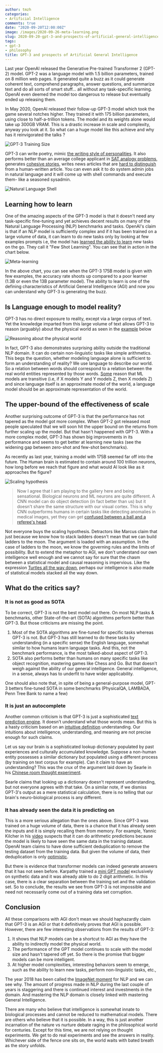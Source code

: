 ```yaml
---
author: tmzh
categories:
- Artificial Intelligence
comments: true
date: "2020-09-20T12:00:00Z"
image: /images/2020-09-26-meta-learning.png
slug: 2020-09-20-gpt-3-and-prospects-of-artificial-general-intelligence
tags:
- gpt-3
- philosophy
title: GPT-3 and prospects of Artificial General Intelligence
---
```


Last year OpenAI released the Generative Pre-trained Transformer 2 (GPT-2) model. GPT-2 was a language model with 1.5 billion parameters, trained on 8 million web pages. It generated quite a buzz as it could generate coherent text, comprehend paragraphs, answer questions, and summarize text and do all sorts of smart stuff... all without any task-specific learning. OpenAI even deemed the model too dangerous to release but eventually ended up releasing them.

In May 2020, OpenAI released their follow-up GPT-3 model which took the game several notches higher. They trained it with 175 billion parameters, using close to half-a-trillion tokens. The model and its weights alone would take up 300GB VRAM. This is a drastic increase in scale and complexity, anyway you look at it. So what can a huge model like this achieve and why has it reinvigorated the talks ?

![GPT-3 Training Size](/images/2020-09-26-gpt-3-training-size.png)

<!--more-->

GPT-3 can write poetry, mimic [the writing style of personalities](https://www.gwern.net/GPT-3#literary-parodies). It also performs better than an average college applicant in [SAT analogy problems](https://arxiv.org/pdf/2005.14165.pdf#page=25), generates [cohesive stories](https://medium.com/@aidungeon/ai-dungeon-dragon-model-upgrade-7e8ea579abfe), writes news articles that are [hard to distinguish](https://arxiv.org/pdf/2005.14165.pdf#page=27) from a human-written article. You can even ask it to do system admin jobs in natural language and it will come up with shell commands and execute them- like a seasoned sysadmin. 

![Natural Language Shell](/images/2020-09-26-nlsh.png)


## Learning how to learn
One of the amazing aspects of the GPT-3 model is that it doesn't need any task-specific fine-tuning and yet achieves decent results on many of the Natural Language Processing (NLP) benchmarks and tasks. OpenAI's claim is that if an NLP model is sufficiently complex and if it has been trained on a large volume of data, it can learn to do new tasks only by looking at few examples prompts i.e, the model has [learned the ability to learn](https://www.gwern.net/newsletter/2020/05#meta-learning) new tasks on the go. They call it "Few Shot Learning". You can see that in action in the chart below. 

![Meta-learning](/images/2020-09-26-meta-learning.png)

In the above chart, you can see when the GPT-3 175B model is given with few examples, the accuracy rate shoots up compared to a poor learner (1.3B or even the 13B parameter model). The ability to learn is one of the defining characteristics of Artificial General Intelligence (AGI) and now you can understand why GPT-3 is generating the buzz.

## Is Language enough to model reality? 
 GPT-3 has no direct exposure to reality, except via a large corpus of text. Yet the knowledge imparted from this large volume of text allows GPT-3 to reason (arguably) about the physical world as seen in the [example](https://www.lesswrong.com/posts/L5JSMZQvkBAx9MD5A/to-what-extent-is-gpt-3-capable-of-reasoning) below 

![Reasoning about the physical world](/images/2020-09-26-reasoning.png)

In fact, GPT-3 also demonstrates surprising ability outside the traditional NLP domain. It can do certain non-linguistic tasks like simple arithmetics. This begs the question, whether modeling language alone is sufficient to form an understanding of reality? We use language to describe our world. So a relation between words should correspond to a relation between the real world entities represented by those words. [Some](https://deponysum.com/2020/01/16/recent-advances-in-natural-language-processing-some-woolly-speculations/) reason that ML models are transitive (i.e, if X models Y and Y models Z, then X models Z) and since language itself is an approximate model of the world, a language model should be an approximate representation of the world. 

## The upper-bound of the effectiveness of scale
Another surprising outcome of GPT-3 is that the performance has not tapered as the model got more complex. When GPT-2 got released most people speculated that we will soon hit the upper bound on the returns from further scaling up the model. But that hasn't happened with GPT-3. With a more complex model, GPT-3 has shown big improvements in its performance and seems to get better at learning new tasks (see the widening gap between zero-shot and few-shot benchmarks).

As recently as last year, training a model with 175B seemed far off into the future. The Human brain is estimated to contain around 100 trillion neurons, how long before we reach that figure and what would AI look like as it approaches the figure? 

![Scaling hypothesis](/images/2020-09-26-scaling-hypothesis.png)

> Now I agree that I am playing to the gallery here and being sensational. Biological neurons and ML neurons are quite different. A CNN model can do object detection (in fact better than us) but it doesn't share the same structure with our visual cortex. This is why CNN outperforms humans in certain tasks like detecting anomalies in medical images, yet they can get [confused between a ball and a referee's head](https://www.iflscience.com/technology/ai-camera-ruins-soccar-game-for-fans-after-mistaking-referees-bald-head-for-ball/). 

Not everyone buys the scaling hypothesis. Detractors like Marcus claim that just because we know how to stack ladders doesn't mean that we can build ladders to the moon. The argument is loaded with an assumption. In the case of ladders to the moon, we know the governing rules and the limits of possibility. But to extend the metaphor to AGI, we don't understand our own intelligence well enough and we cannot say for sure that the chasm between a statistical model and causal reasoning is impervious. Like the expression [Turtles all the way down](https://www.wikiwand.com/en/Turtles_all_the_way_down), perhaps our intelligence is also made of statistical models stacked all the way down.


## What do the critics say?
### It is not as good as SOTA
To be correct, GPT-3 is not the best model out there. On most NLP tasks & benchmarks, other State-of-the-art (SOTA) algorithms perform better than GPT-3. But those criticisms are missing the point.

1. Most of the SOTA algorithms are fine-tuned for specific tasks whereas GPT-3 is not. But GPT-3 has still learned to do these tasks by understanding (in a specific sense) the English language, somewhat similar to how humans learn language tasks. And this, not the benchmark performance, is the most talked-about aspect of GPT-3. 
2. SOTA also performs better than humans on many specific tasks like object recognition, mastering games like Chess and Go. But that doesn't weigh against the ability of our general intelligence. General intelligence, in a sense, always has to underfit to have wider applicability. 

One should also note that, in spite of being a general-purpose model, GPT-3 betters fine-tuned SOTA in some benchmarks (PhysicalQA, LAMBADA, Penn Tree Bank to name a few)

### It is just an autocomplete
Another common criticism is that GPT-3 is just a sophisticated [text prediction engine](https://www.forbes.com/sites/robtoews/2020/07/19/gpt-3-is-amazingand-overhyped/?sh=5907df881b1c). It doesn't understand what those words mean. But this is a hasty criticism based on an [intuitive definition](https://plato.stanford.edu/entries/chinese-room/#IntuRepl) understanding. Our intuitions about intelligence, understanding, and meaning are not precise enough for such claims.

Let us say our brain is a sophisticated lookup dictionary populated by past experiences and culturally accumulated knowledge. Suppose a non-human entity possesses a similar dictionary but populated using a different process (by training on text corpus for example). Can it claim to have an understanding? This was the crux of the argument laid down by Searle in his [Chinese room thought experiment](https://plato.stanford.edu/entries/chinese-room/#Over). 

Searle claims that looking up a dictionary doesn't represent understanding, but not everyone agrees with that take. On a similar note, if we dismiss GPT-3's output as a mere statistical calculation, there is no telling that our brain's neuro-biological process is any different.

### It has already seen the data it is predicting on
This is a more serious allegation than the ones above. Since GPT-3 was trained on a huge volume of data, there is a chance that it has already seen the inputs and it is simply recalling them from memory. For example, Yannic Kilcher in his [video](https://youtu.be/SY5PvZrJhLE) suspects that it can do arithmetic predictions because the model is likely to have seen the same data in the training dataset. OpenAI team claims to have done sufficient deduplication to remove the testing dataset from the training data. But given the volume of data, their deduplication is only [optimistic](https://arxiv.org/pdf/2005.14165.pdf#page=25).

But there is evidence that transformer models can indeed generate answers that it has not seen before. Karpathy trained a [mini GPT model](https://github.com/karpathy/minGPT) exclusively on synthetic data and it was already able to do 2 digit arithmetic. In this case, there is a clear separation between the training set and the validation set. So to conclude, the results we see from GPT-3 is not impossible and need not necessarily come out of a training data set corruption.

## Conclusion
All these comparisons with AGI don't mean we should haphazardly claim that GPT-3 is an AGI or that it definitively proves that AGI is possible. However, there are few interesting observations from the results of GPT-3:
1. It shows that NLP models can be a shortcut to AGI as they have the ability to indirectly model the physical world.
2. The performance of the GPT model continues to scale with the model size and hasn't tapered off yet. So there is the promise that bigger models can be more intelligent.
3. At higher model complexities, interesting behaviors seem to emerge, such as the ability to learn new tasks, perform non-linguistic tasks, etc.,

The year 2018 has been called the [ImageNet moment](https://thegradient.pub/nlp-imagenet/) for NLP and we can see why. The amount of progress made in NLP during the last couple of years is staggering and there is continued interest and investments in the domain. And mastering the NLP domain is closely linked with mastering General Intelligence.

There are many who believe that intelligence is somewhat innate to biological processes and cannot be reduced to mathematical models. There are others who believe that it is possible. In a way, this is just another incarnation of the nature vs nurture debate raging in the philosophical world for centuries. Except for this time, we are not relying on thought experiments. We get to do real experiments and see the answers in reality. Whichever side of the fence one sits on, the world waits with bated breath as the story unfolds.

